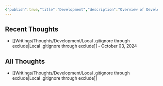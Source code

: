 ```yaml
---
{"publish":true,"title":"Development","description":"Overview of Development Thoughts.","created":"2025-02-10T01:14:22.383+01:00","modified":"2025-02-19T01:17:38.340+01:00","tags":["Thoughts/Development"],"cssclasses":"mado-heading index-page hide-date"}
---
```



## Recent Thoughts

- [[Writings/Thoughts/Development/Local .gitignore through exclude\|Local .gitignore through exclude]] - October 03, 2024


## All Thoughts

- [[Writings/Thoughts/Development/Local .gitignore through exclude\|Local .gitignore through exclude]]

